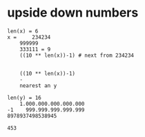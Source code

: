 # upside down numbers



	
	len(x) = 6
	x = 	234234
		999999
		333111 = 9
		((10 ** len(x))-1) # next from 234234
		

		((10 ** len(x))-1)
		-
		nearest an y

	len(y) = 16 
		1.000.000.000.000.000
	-1	  999.999.999.999.999	
	8978937498538945

	453


	